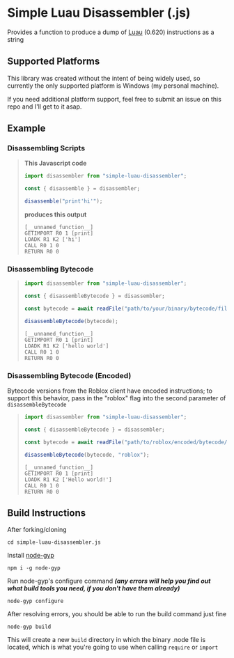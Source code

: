 # Simple Luau Disassembler (.js)

Provides a function to produce a dump of [Luau](https://github.com/Roblox/luau) (0.620) instructions as a string

## Supported Platforms

This library was created without the intent of being widely used, so currently the only supported platform is Windows (my personal machine).

If you need additional platform support, feel free to submit an issue on this repo and I'll get to it asap.

## Example

### Disassembling Scripts

> **This Javascript code**
>
> ```js
> import disassembler from "simple-luau-disassembler";
>
> const { disassemble } = disassembler;
>
> disassemble("print'hi'");
> ```
>
> **produces this output**
>
> ```
> [__unnamed_function__]
> GETIMPORT R0 1 [print]
> LOADK R1 K2 ['hi']
> CALL R0 1 0
> RETURN R0 0
> ```

### Disassembling Bytecode

> ```js
> import disassembler from "simple-luau-disassembler";
>
> const { disassembleBytecode } = disassembler;
>
> const bytecode = await readFile("path/to/your/binary/bytecode/file");
>
> disassembleBytecode(bytecode);
> ```
>
> ```
> [__unnamed_function__]
> GETIMPORT R0 1 [print]
> LOADK R1 K2 ['hello world']
> CALL R0 1 0
> RETURN R0 0
> ```

### Disassembling Bytecode (Encoded)

Bytecode versions from the Roblox client have encoded instructions; to support this behavior, pass in the "roblox" flag into the second parameter of `disassembleBytecode`

> ```js
> import disassembler from "simple-luau-disassembler";
>
> const { disassembleBytecode } = disassembler;
>
> const bytecode = await readFile("path/to/roblox/encoded/bytecode/file");
>
> disassembleBytecode(bytecode, "roblox");
> ```
>
> ```
> [__unnamed_function__]
> GETIMPORT R0 1 [print]
> LOADK R1 K2 ['Hello world!']
> CALL R0 1 0
> RETURN R0 0
> ```

## Build Instructions

After forking/cloning

`cd simple-luau-disassembler.js`

Install [node-gyp](https://github.com/nodejs/node-gyp)

`npm i -g node-gyp`

Run node-gyp's configure command **_(any errors will help you find out what build tools you need, if you don't have them already)_**

`node-gyp configure`

After resolving errors, you should be able to run the build command just fine

`node-gyp build`

This will create a new `build` directory in which the binary .node file is located, which is what you're going to use when calling `require` or `import`
